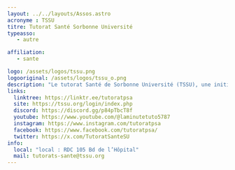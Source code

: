 ```yaml
---
layout: ../../layouts/Assos.astro
acronyme : TSSU
titre: Tutorat Santé Sorbonne Université
typeasso: 
   - autre

affiliation: 
   - sante

logo: /assets/logos/tssu.png
logooriginal: /assets/logos/tssu_o.png
description: "Le tutorat Santé de Sorbonne Université (TSSU), une initiative d'étudiants des études supérieures de santé, offre un soutien complet aux étudiants intéressés par les études de santé. Nous assurons une assistance à plusieurs niveaux : Sur le plan pédagogique, à travers des séances d'épreuves blanches et des séances de révision que nous nommons “khôlles” ou “sech”. Sur le plan du bien-être, en assignant des parrains/marraines pour un accompagnement personnalisé des étudiants et en organisant divers événements permettant aux étudiants PASS/LAS de vivre une année moins stressante. Sur le plan de l'orientation/réorientation, en mettant les étudiants en contact avec diverses filières et en participant à des salons dédiés, également ouverts aux lycéens intéressés par les études de santé."
links:
  linktree: https://linktr.ee/tutoratpsa
  site: https://tssu.org/login/index.php
  discord: https://discord.gg/p84pTbcT8f
  youtube: https://www.youtube.com/@laminutetuto5787
  instagram: https://www.instagram.com/tutoratpsa
  facebook: https://www.facebook.com/tutoratpsa/
  twitter: https://x.com/TutoratSanteSU
info:
  local: "local : RDC 105 Bd de l’Hôpital"
  mail: tutorats-sante@tssu.org
---
```

